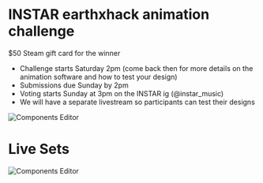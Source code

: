 # INSTAR earthxhack animation challenge

$50 Steam gift card for the winner

- Challenge starts Saturday 2pm (come back then for more details on the animation software and how to test your design)
- Submissions due Sunday by 2pm
- Voting starts Sunday at 3pm on the INSTAR ig (@instar_music)
- We will have a separate livestream so participants can test their designs

![Components Editor](/InStarNeonYC.jpg)


# Live Sets
![Components Editor](/GravityZero(1).png)
